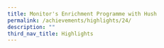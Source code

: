 ```yaml
---
title: Monitor's Enrichment Programme with Hush
permalink: /achievements/highlights/24/
description: ""
third_nav_title: Highlights
---
```

